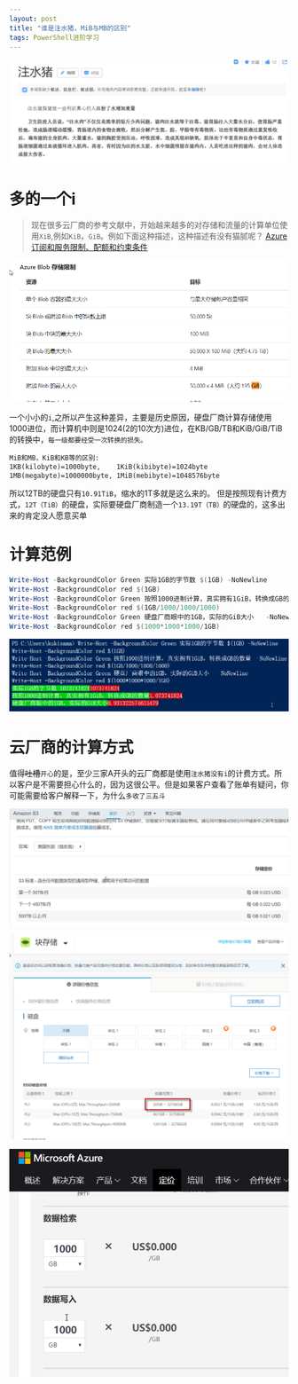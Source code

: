```yaml
---
layout: post
title: "谁是注水猪，MiB与MB的区别"
tags: PowerShell进阶学习
---
```

![image](../assets/20191213103508.png)

# 多的一个i
> 现在很多云厂商的参考文献中，开始越来越多的对存储和流量的计算单位使用`XiB`,例如`KiB`，`GiB`。例如下面这种描述，这种描述有没有猫腻呢？
[Azure 订阅和服务限制、配额和约束条件](https://docs.microsoft.com/zh-cn/azure/azure-subscription-service-limits)

![image](../assets/20191213101634.png)


一个小小的`i`,之所以产生这种差异，主要是历史原因，硬盘厂商计算存储使用1000进位，而计算机中则是1024(2的10次方)进位，在KB/GB/TB和KiB/GiB/TiB的转换中，`每一级都要经受一次转换的损失。`
```
MiB和MB，KiB和KB等的区别:
1KB(kilobyte)=1000byte,    1KiB(kibibyte)=1024byte
1MB(megabyte)=1000000byte, 1MiB(mebibyte)=1048576byte

```
 所以12TB的硬盘只有`10.91TiB`，缩水的1T多就是这么来的。
 但是按照现有计费方式，`12T（TiB）`的硬盘，实际要硬盘厂商制造一个`13.19T（TB）`的硬盘的，这多出来的肯定没人愿意买单
# 计算范例

```powershell
Write-Host -BackgroundColor Green 实际1GB的字节数 $(1GB) -NoNewline
Write-Host -BackgroundColor red $(1GB)
Write-Host -BackgroundColor Green 按照1000进制计算，真实拥有1GiB，转换成GB的数量  -NoNewline
Write-Host -BackgroundColor red $(1GB/1000/1000/1000)
Write-Host -BackgroundColor Green 硬盘厂商眼中的1GB，实际的GiB大小   -NoNewline
Write-Host -BackgroundColor red $(1000*1000*1000/1GB)

```
![image](../assets/20191213103010.png)

# 云厂商的计算方式
值得~~吐槽~~`开心`的是，至少三家A开头的云厂商都是使用`注水猪没有i`的计费方式。所以客户是不需要担心什么的，因为这很公平。但是如果客户查看了账单有疑问，你可能需要给客户解释一下，为什么`多收了三五斗`


![image](../assets/20191213105523.png)


 ![image](../assets/20191213101038.png)


![image](../assets/20191213101003.png)

